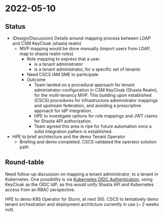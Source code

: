 # 2022-05-10

## Status

* (Design/Discussion) Details around mapping process between LDAP and CSM KeyCloak (shasta realm)
    * MVP mapping would be done manually (import users from LDAP, map to shasta realm roles)
        * Role mapping to express that a user
            * is a tenant administrator
            * is a tenant administrator, for a specific set of tenants
        * Need CSCS IAM SME to participate
        * Outcome
            * Team landed on a procedural approach for tenant administrator configuration in CSM KeyCloak (Shasta Realm), for the multi-tenancy MVP. This building upon established (CSCS) procedures for infrastructure administrator mappings and upstream federation, and avoiding a prescriptive approach for IdP integration. 
            * HPE to investigate options for role mappings and JWT claims for Shasta API authorization. 
            * Team agreed this area is ripe for future automation once a solid integration pattern is established. 
* HPE to brief architecture and the demo Tenant Operator
    * Briefing and demo completed, CSCS validated the operator solution path

## Round-table

Need follow-up discussion on mapping a tenant administrator, to a tenant in Kubernetes. One possibility is via [Kubernetes OIDC Authentication](https://kubernetes.io/docs/reference/access-authn-authz/authentication/#openid-connect-tokens), using KeyCloak as the OIDC IdP, as this would unify Shasta API and Kubernetes access from an RBAC perspective. 

HPE to demo K8S Operator for Slurm, at next SIG. CSCS to tentatively demo tenant orchestration and deployment architcture currently in use (~ 2 weeks out).